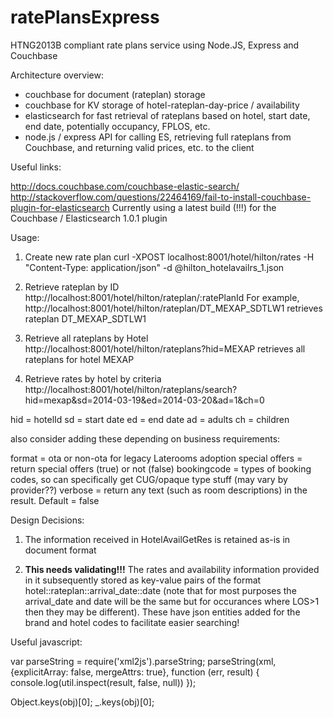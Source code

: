 ratePlansExpress
================

HTNG2013B compliant rate plans service using Node.JS, Express and Couchbase


Architecture overview:

* couchbase for document (rateplan) storage
* couchbase for KV storage of hotel-rateplan-day-price / availability
* elasticsearch for fast retrieval of rateplans based on hotel, start date, end date, potentially occupancy, FPLOS, etc.
* node.js / express API for calling ES, retrieving full rateplans from Couchbase, and returning valid prices, etc. to the client


Useful links:

http://docs.couchbase.com/couchbase-elastic-search/
http://stackoverflow.com/questions/22464169/fail-to-install-couchbase-plugin-for-elasticsearch
Currently using a latest build (!!!) for the Couchbase / Elasticsearch 1.0.1 plugin


Usage:


1) Create new rate plan
curl -XPOST localhost:8001/hotel/hilton/rates -H "Content-Type: application/json" -d @hilton_hotelavailrs_1.json

2) Retrieve rateplan by ID
http://localhost:8001/hotel/hilton/rateplan/:ratePlanId
For example, http://localhost:8001/hotel/hilton/rateplan/DT_MEXAP_SDTLW1 retrieves rateplan DT_MEXAP_SDTLW1

3) Retrieve all rateplans by Hotel
http://localhost:8001/hotel/hilton/rateplans?hid=MEXAP retrieves all rateplans for hotel MEXAP

4) Retrieve rates by hotel by criteria
http://localhost:8001/hotel/hilton/rateplans/search?hid=mexap&sd=2014-03-19&ed=2014-03-20&ad=1&ch=0

hid = hotelId
sd  = start date
ed  = end date
ad  = adults
ch  = children

also consider adding these depending on business requirements:

format = ota or non-ota for legacy Laterooms adoption
special offers = return special offers (true) or not (false)
bookingcode = types of booking codes, so can specifically get CUG/opaque type stuff (may vary by provider??)
verbose = return any text (such as room descriptions) in the result. Default = false


Design Decisions:

1) The information received in HotelAvailGetRes is retained as-is in document format

2) <b>This needs validating!!!</b>
   The rates and availability information provided in it subsequently stored as key-value pairs of the format hotel::rateplan::arrival_date::date
   (note that for most purposes the arrival_date and date will be the same but for occurances where LOS>1 then they may be different).
   These have json entities added for the brand and hotel codes to facilitate easier searching!



Useful javascript:

var parseString = require('xml2js').parseString;
parseString(xml, {explicitArray: false, mergeAttrs: true}, function (err, result) { console.log(util.inspect(result, false, null)) });

Object.keys(obj)[0];
_.keys(obj)[0];
